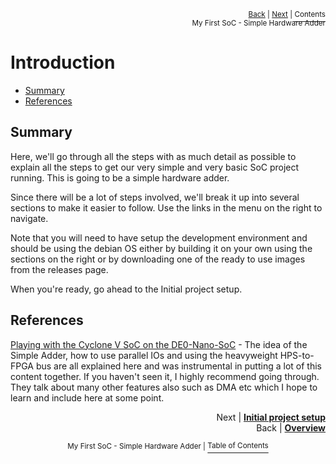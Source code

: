 <p align="right"><sup><a href="../README.md#my-first-soc---simple-hardware-adder">Back</a> | <a href="Simple-Hardware-Adder_-Initial-Project-Setup.md">Next</a> | </sup><a href="../README.md#my-first-soc---simple-hardware-adder"><sup>Contents</sup></a>
<br/>
<sup>My First SoC - Simple Hardware Adder</sup></p>

# Introduction

<!-- START doctoc generated TOC please keep comment here to allow auto update -->
<!-- DON'T EDIT THIS SECTION, INSTEAD RE-RUN doctoc TO UPDATE -->

- [Summary](#summary)
- [References](#references)

<!-- END doctoc generated TOC please keep comment here to allow auto update -->

## Summary

Here, we'll go through all the steps with as much detail as possible to explain all the steps to get our very simple and very basic SoC project running. This is going to be a simple hardware adder.

Since there will be a lot of steps involved, we'll break it up into several sections to make it easier to follow. Use the links in the menu on the right to navigate.

Note that you will need to have setup the development environment and should be using the debian OS either by building it on your own using the sections on the right or by downloading one of the ready to use images from the releases page.

When you're ready, go ahead to the Initial project setup.

## References

[Playing with the Cyclone V SoC on the DE0-Nano-SoC](https://digibird1.wordpress.com/playing-with-the-cyclone-v-soc-system-de0-nano-soc-kitatlas-soc/) - The idea of the Simple Adder, how to use parallel IOs and using the heavyweight HPS-to-FPGA bus are all explained here and was instrumental in putting a lot of this content together. If you haven't seen it, I highly recommend going through. They talk about many other features also such as DMA etc which I hope to learn and include here at some point.

<p align="right">Next | <b><a href="Simple-Hardware-Adder_-Initial-Project-Setup.md">Initial project setup</a></b>
<br/>
Back | <b><a href="../README.md#my-first-soc---simple-hardware-adder">Overview</a></p>
</b><p align="center"><sup>My First SoC - Simple Hardware Adder | </sup><a href="../README.md#my-first-soc---simple-hardware-adder"><sup>Table of Contents</sup></a></p>
